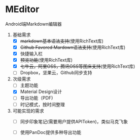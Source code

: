 # MEditor
Android端Markdown编辑器
1. 基础需求
    - [x] ~~markdown基本语法支持~~(使用RichText库)
    - [x] ~~Github Favored Mardown语法支持~~(使用RichText库)
    - [x] 快捷输入栏
    - [x] ~~预览功能~~(使用RichText库)
    - [x] ~~七牛云，阿里OSS，腾讯OSS等图床支持~~(使用RichText库)
    - [ ] Dropbox，坚果云，Github同步支持
2. 次级需求
    - [ ] 主题功能
    - [x] Material Design设计
    - [ ] 导出功能（PDF)
    - [ ] 时记模式，按时间整理
3. 可能实现的需求
    - [ ] 同步印象笔记(需要用户提供APIToken)，类似马克飞象
    - [ ] 使用PanDoc提供多种导出功能

